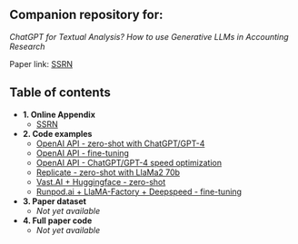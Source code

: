 ## Companion repository for:

*ChatGPT for Textual Analysis? How to use Generative LLMs in Accounting Research*

Paper link: [SSRN](https://papers.ssrn.com/sol3/papers.cfm?abstract_id=4429658)

## Table of contents

- **1. Online Appendix**
    - [SSRN](https://papers.ssrn.com/sol3/papers.cfm?abstract_id=4429658)
- **2. Code examples**
    - [OpenAI API - zero-shot with ChatGPT/GPT-4](/code_examples/openai/zero_shot.ipynb)
    - [OpenAI API - fine-tuning](/code_examples/openai/fine_tuning.ipynb)
    - [OpenAI API - ChatGPT/GPT-4 speed optimization](/code_examples/openai/batch_processing.ipynb)
    - [Replicate - zero-shot with LlaMa2 70b](/code_examples/replicate/zero_shot.ipynb)
    - [Vast.AI + Huggingface - zero-shot](/code_examples/vast_ai/zero_shot.ipynb)
    - [Runpod.ai + LlaMA-Factory + Deepspeed - fine-tuning](/code_examples/runpod/finetune.ipynb)
- **3. Paper dataset**
    - *Not yet available*
- **4. Full paper code**
    - *Not yet available*